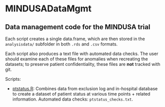 # MINDUSADataMgmt
## Data management code for the MINDUSA trial

Each script creates a single data.frame, which are then stored in the `analysisdata/` subfolder in both `.rds` and `.csv` formats.

Each script also produces a text file with automated data checks. The user should examine each of these files for anomalies when recreating the datasets; to preserve patient confidentiality, these files are **not** tracked with git.

Scripts:

- [ptstatus.R](ptstatus.R): Combines data from exclusion log and in-hospital database to create a dataset of patient status at various time points + related information. Automated data checks: `ptstatus_checks.txt`.
